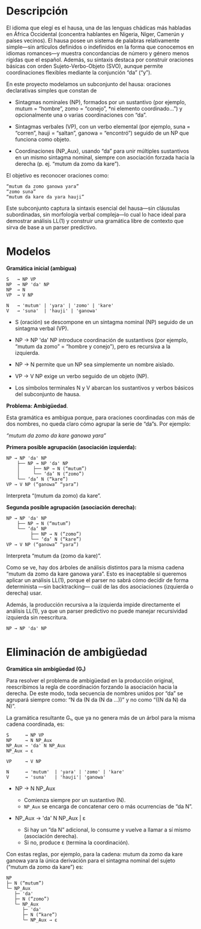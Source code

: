 # Descripción 
El idioma que elegí es el hausa, una de las lenguas chádicas más habladas en África Occidental (concentra hablantes en Nigeria, Níger, Camerún y países vecinos). El hausa posee un sistema de palabras relativamente simple—sin artículos definidos o indefinidos en la forma que conocemos en idiomas romances—y muestra concordancias de número y género menos rígidas que el español. Además, su sintaxis destaca por construir oraciones básicas con orden Sujeto-Verbo-Objeto (SVO), aunque permite coordinaciones flexibles mediante la conjunción “da” (“y”).

En este proyecto modelamos un subconjunto del hausa: oraciones declarativas simples que constan de

- Sintagmas nominales (NP), formados por un sustantivo (por ejemplo, mutum = “hombre”, zomo = “conejo”, *ni elemento coordinado…”) y opcionalmente una o varias coordinaciones con “da”.

- Sintagmas verbales (VP), con un verbo elemental (por ejemplo, suna = “corren”, hauji = “saltan”, ganowa = “encontró”) seguido de un NP que funciona como objeto.

- Coordinaciones (NP_Aux), usando “da” para unir múltiples sustantivos en un mismo sintagma nominal, siempre con asociación forzada hacia la derecha (p. ej. “mutum da zomo da kare”).

El objetivo es reconocer oraciones como:

```
“mutum da zomo ganowa yara”
“zomo suna”
“mutum da kare da yara hauji”
```

Este subconjunto captura la sintaxis esencial del hausa—sin cláusulas subordinadas, sin morfología verbal compleja—lo cual lo hace ideal para demostrar análisis LL(1) y construir una gramática libre de contexto que sirva de base a un parser predictivo.

# Modelos
**Gramática inicial (ambigua)**

```
S   → NP VP
NP  → NP 'da' NP
NP  → N
VP  → V NP

N   → 'mutum' | 'yara' | 'zomo' | 'kare'
V   → 'suna'  | 'hauji' | 'ganowa'
```

- S (oración) se descompone en un sintagma nominal (NP) seguido de un sintagma verbal (VP).

- NP → NP 'da' NP introduce coordinación de sustantivos (por ejemplo, “mutum da zomo” = “hombre y conejo”), pero es recursiva a la izquierda.

- NP → N permite que un NP sea simplemente un nombre aislado.

- VP → V NP exige un verbo seguido de un objeto (NP).

- Los símbolos terminales N y V abarcan los sustantivos y verbos básicos del subconjunto de hausa.


**Problema: Ambigüedad**.

Esta gramática es ambigua porque, para oraciones coordinadas con más de dos nombres, no queda claro cómo agrupar la serie de “da”s. Por ejemplo:


*“mutum da zomo da kare ganowa yara”*

**Primera posible agrupación (asociación izquierda):**
```
NP → NP 'da' NP
    ├── NP → NP 'da' NP 
    │     ├── NP → N (“mutum”)
    │     └── ‘da’ N (“zomo”)
    └── ‘da’ N (“kare”)
VP → V NP (“ganowa” “yara”)
```
Interpreta “(mutum da zomo) da kare”.

**Segunda posible agrupación (asociación derecha):**
```
NP → NP 'da' NP
    ├── NP → N (“mutum”)
    └── ‘da’ NP
         ├── NP → N (“zomo”)
         └── ‘da’ N (“kare”)
VP → V NP (“ganowa” “yara”)
```
Interpreta “mutum da (zomo da kare)”.

Como se ve, hay dos árboles de análisis distintos para la misma cadena “mutum da zomo da kare ganowa yara”. Esto es inaceptable si queremos aplicar un análisis LL(1), porque el parser no sabrá cómo decidir de forma determinista —sin backtracking— cuál de las dos asociaciones (izquierda o derecha) usar.

Además, la producción recursiva a la izquierda impide directamente el análisis LL(1), ya que un parser predictivo no puede manejar recursividad izquierda sin reescritura.

```
NP → NP 'da' NP
```


# Eliminación de ambigüedad

**Gramática sin ambigüedad (G₁)**

Para resolver el problema de ambigüedad en la producción original, reescribimos la regla de coordinación forzando la asociación hacia la derecha. De este modo, toda secuencia de nombres unidos por “da” se agrupará siempre como:
“N da (N da (N da …))”
y no como “((N da N) da N)”.

La gramática resultante G₁, que ya no genera más de un árbol para la misma cadena coordinada, es:
```
S      → NP VP
NP     → N NP_Aux
NP_Aux → 'da' N NP_Aux
NP_Aux → ε

VP     → V NP

N      → 'mutum'  | 'yara' | 'zomo' | 'kare'
V      → 'suna'   | 'hauji'| 'ganowa'
```

- NP → N NP_Aux
    - Comienza siempre por un sustantivo (N).
    - `NP_Aux` se encarga de concatenar cero o más ocurrencias de “da N”.

- NP_Aux → 'da' N NP_Aux | ε
    - Si hay un “da N” adicional, lo consume y vuelve a llamar a sí mismo (asociación derecha).
    - Si no, produce ε (termina la coordinación).

Con estas reglas, por ejemplo, para la cadena: mutum da zomo da kare ganowa yara
la única derivación para el sintagma nominal del sujeto (“mutum da zomo da kare”) es: 

```
NP
├─ N (“mutum”)
└─ NP_Aux
   ├─ 'da'
   ├─ N (“zomo”)
   └─ NP_Aux
      ├─ 'da'
      ├─ N (“kare”)
      └─ NP_Aux → ε
```










